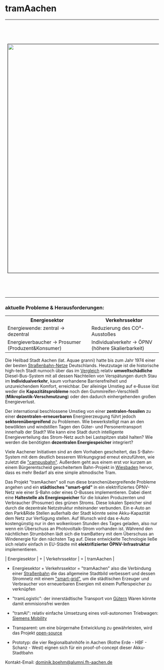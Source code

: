 # tramAachen

<table>
	<th><img src="https://upload.wikimedia.org/wikipedia/commons/thumb/4/49/ASEAG_1006.JPG/1200px-ASEAG_1006.JPG" alt="" border=1  width=750></img>
	</th>
	<th><img src="https://upload.wikimedia.org/wikipedia/commons/thumb/9/90/Aachen-Elisenbrunnen-1910.jpg/440px-Aachen-Elisenbrunnen-1910.jpg" alt="" border=1 width=900 		</img>
	</th>
</table>
	
<h3>aktuelle Probleme & Herausforderungen:</h1>
<table>
	<tr>
		<th>Energiesektor</th>
		<th>Verkehrssektor</th>
	</tr>
	<tr>
		<td>Energiewende: zentral -> dezentral</td>
		<td>Reduzierung des CO²-Ausstoßes</td>
	</tr>
	<tr>
		<td>Energieverbaucher -> Prosumer (Produzent&Konsumer)</td>
		<td>Individualverkehr -> ÖPNV (höhere Skalierbarkeit)</td>
	</tr>
</table>
		

Die Heilbad Stadt Aachen (lat. Aquae granni) hatte bis zum Jahr 1974 einer der besten [Straßenbahn-Netze](https://de.m.wikipedia.org/wiki/Stra%C3%9Fenbahn_Aachen) Deutschlands. Heutzutage ist die historische high-tech Stadt nurnoch über das im [Vergleich](https://www.vcd.org/themen/klimafreundliche-mobilitaet/verkehrsmittel-im-vergleich/) relativ **umweltschädliche** Diesel-Bus-System mit all dessen Nachteilen von Verspätungen durch Stau im **Individualverkehr**, kaum vorhandene Barrierefreiheit und unzureichendem Komfort, erreichbar. Der alleinige Umstieg auf e-Busse löst weder die **Kapazitätsprobleme** noch den Gummireifen-Verschleiß (**Mikroplastik-Verschmutzung**) oder den dadurch einhergehenden großen Energieverlust.

Der international beschlossene Umstieg von einer **zentralen-fossilen** zu einer **dezentralen-erneuerbaren** Energieerzeugung führt jedoch **sektorenübergreifend** zu Problemen. Wie bewerkstelligt man an den bewölkten und windstillen Tagen den Güter- und Personentransport innerhalb der Stadt? Wie kann eine Stadt durch intelligente Energieverteilung das Strom-Netz auch bei Lastspitzen stabil halten? Wie werden die benötigten **dezentralen Energiespeicher** integriert?

Viele Aachener Initiativen sind an dem Vorhaben gescheitert, das S-Bahn-System mit dem deutlich besserem Wirkungsgrad erneut einzuführen, wie zuletzt die ["campusbahn"](https://de.wikipedia.org/wiki/Campusbahn).
Außerdem geht aus einem erst vor kurzem an einem Bürgerentscheid gescheitertem Bahn-Projekt in [Wiesbaden](https://de.wikipedia.org/wiki/Citybahn_Wiesbaden) hervor, dass es mehr Bedarf als eine simple altmodische Tram.

Das Projekt "tramAachen" soll nun diese branchenübergreifende Probleme angehen und ein **städtisches "smart-grid"** in ein elektrifiziertes ÖPNV-Netz wie einer S-Bahn oder eines O-Busses implementieren. Dabei dient eine **Haltestelle als Energiespeicher** für die lokalen Produzenten und Verbraucher (Prosumer) des grünen Stroms. Diese lokalen Speicher sind durch die dezentrale Netzstruktur miteinander verbunden. Ein e-Auto an den Park&Ride Stellen außerhalb der Stadt könnte seine Akku-Kapazität dem Netz zur Verfügung stellen. Auf Wunsch wird das e-Auto kostengünstig nur in den wolkenlosen Stunden des Tages geladen, also nur wenn ein Überschuss an Photovoltaik-Strom vorhanden ist. Während den nächtlichen Strumböhen lädt sich die tramBattery mit dem Überschuss an Windenergie für den nächsten Tag auf.
Diese entwickelte Technologie ließe sich relativ einfach in EU-Städte mit **elektrifizierter ÖPNV-Infrastruktur** implementieren.

| Energiesektor | + | Verkehrssektor | = | tramAachen |

* Energiesektor + Verkehrssektor = "tramAachen" also die Verbindung einer [Straßenbahn](https://de.m.wikipedia.org/wiki/Stra%C3%9Fenbahn_Stra%C3%9Fburg) die das allgemeine Stadtbild verbessert und dessen Stromnetz mit einem ["smart-grid"](https://www.eon.de/de/eonerleben/smart-grid-so-funktioniert-das-intelligente-stromnetz.html), um die städtischen Erzeuger und Verbraucher von erneuerbaren Energien mit einem Pufferspeicher zu verknüpfen

* "tramLogistic": der innerstädtische Transport von [Gütern](https://www.avg.info/unternehmen/presse/pressemitteilungen/meldungen/entwicklung-einer-guetertram-neues-verbundprojekt-logiktram.html) Waren könnte damit emmisionsfrei werden

* "tramAI": relativ einfache Umsetzung eines voll-autonomen Triebwagen: [Siemens Mobility](https://www.mobility.siemens.com/global/de/portfolio/schiene/fahrzeuge/strassenbahnen/autonome-strassenbahn.html)

* Transparent: um eine bürgernahe Entwicklung zu gewährleisten, wird das Projekt [open-source](https://github.com/readme/featured/nasa-ingenuity-helicopter)

* Prototyp: die vier Regionalbahnhöfe in Aachen (Rothe Erde - HBF - Schanz - West) eignen sich für ein proof-of-concept dieser Akku-Stadtbahn

Kontakt-Email: dominik.boehm@alumni.fh-aachen.de
